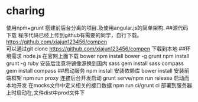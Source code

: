 # charing
使用npm+grunt 搭建前后台分离的项目.及使用angular.js的简单架构.
##源代码下载
	程序代码已经上传到github有需要的同学，自行下载。 https://github.com/xiajun123456/compen	
可以通过git clone https://github.com/xiajun123456/compen 下载到本地
##环境需求
	node.js 在官网上面下载
	bower npm install bower -g
	grunt npm install grunt -g
	ruby 安装后注意将镜像源换到国内
	sass gem install sass
	compass gem install compass 
##启动服务
	npm install 安装依赖库
	bower install 安装前端框架
	npm run proxy 连接后台开发启动
	grunt serve/npm run release 启动而本地开发 在mocks文件中定义相关的接口数据
	npm run ci/grunt ci 部署到服务器上时启动在,文件dist中prod文件下

